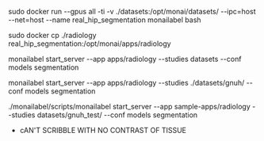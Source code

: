 sudo docker run --gpus all -ti -v ./datasets:/opt/monai/datasets/ --ipc=host --net=host --name real_hip_segmentation monailabel bash

sudo docker cp ./radiology real_hip_segmentation:/opt/monai/apps/radiology

monailabel start_server --app apps/radiology --studies datasets --conf models segmentation

monailabel start_server --app apps/radiology --studies ./datasets/gnuh/ --conf models segmentation

./monailabel/scripts/monailabel start_server --app sample-apps/radiology --studies datasets/gnuh_test/ --conf models segmentation

+ cAN'T SCRIBBLE WITH NO CONTRAST OF TISSUE
